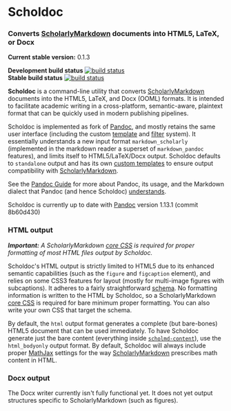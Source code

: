 Scholdoc
========

### Converts [ScholarlyMarkdown][scholmd] documents into HTML5, LaTeX, or Docx

**Current stable version:** 0.1.3

**Development build status** [![build status][scholarly-devel-travisimage]][travis_stat]  
**Stable build status** [![build status][scholarly-travisimage]][travis_stat]

**Scholdoc** is a command-line utility that converts
[ScholarlyMarkdown][scholmd] documents into the HTML5, LaTeX, and Docx (OOML)
formats. It is intended to facilitate academic writing in a cross-platform,
semantic-aware, plaintext format that can be quickly used in modern publishing
pipelines.

Scholdoc is implemented as fork of [Pandoc][pandoc], and mostly retains the
same user interface (including the custom [template][pandocTemplate] and
[filter][pandocFilters] system). It essentially understands a new input format
`markdown_scholarly` (implemented in the markdown reader a superset of
`markdown_pandoc` features), and limits itself to HTML5/LaTeX/Docx output.
Scholdoc defaults to `standalone` output and has its own [custom
templates][scholdoc-templates] to ensure output compatibility with
[ScholarlyMarkdown][scholmd].

See the [Pandoc Guide][pandocReadme] for more about Pandoc, its usage, and the
Markdown dialect that Pandoc (and hence Scholdoc) [understands][pandocMarkdown].

Scholdoc is currently up to date with [Pandoc][pandoc] version 1.13.1 (commit 8b60d430)


### HTML output

***Important:*** *A ScholarlyMarkdown [core CSS][corecss] is required for proper
formatting of most HTML files output by Scholdoc.*

Scholdoc's HTML output is strictly limited to HTML5 due to its enhanced
semantic capabilities (such as the `figure` and `figcaption` element), and
relies on some CSS3 features for layout (mostly for multi-image figures with
subcaptions). It adheres to a fairly straightforward [schema][html-schema]. No
formatting information is written to the HTML by Scholdoc, so a
ScholarlyMarkdown [core CSS][corecss] is required for bare minimum proper
formatting. You can also write your own CSS that target the schema.

By default, the `html` output format generates a complete (but bare-bones)
HTML5 document that can be used immediately. To have Scholdoc generate just the
bare content (everything inside [`scholmd-content`][html-schema-content]), use
the `html_bodyonly` output format. By default, Scholdoc will always include
proper [MathJax] settings for the way [ScholarlyMarkdown][scholmd] prescribes
math content in HTML.

### Docx output

The Docx writer currently isn't fully functional yet. It does not yet output structures specific to ScholarlyMarkdown (such as figures).

[scholmd]: http://scholarlymarkdown.com
[scholdoc]: https://github.com/timtylin/scholdoc
[scholdoc-types]: https://github.com/timtylin/scholdoc-types
[texmath]: https://github.com/jgm/texmath
[pandoc]: http://johnmacfarlane.net/pandoc/
[pandocReadme]: http://johnmacfarlane.net/pandoc/README.html
[pandocMarkdown]: http://johnmacfarlane.net/pandoc/README.html#pandocs-markdown
[pandocTemplate]: http://johnmacfarlane.net/pandoc/README.html#templates
[pandocFilters]: https://github.com/jgm/pandocfilters
[pandocWriters]: http://johnmacfarlane.net/pandoc/README.html#custom-writers
[pandoc-types]: https://github.com/jgm/pandoc-types
[travis_stat]: https://travis-ci.org/timtylin/scholdoc-texmath
[scholarly-devel-travisimage]: https://travis-ci.org/timtylin/scholdoc.svg?branch=scholarly-devel
[scholarly-travisimage]: https://travis-ci.org/timtylin/scholdoc.svg?branch=scholarly
[scholdoc-templates]: https://github.com/timtylin/scholdoc-templates
[html-schema]: http://scholarlymarkdown.com/Scholarly-Markdown-HTML-Schema.html
[html-schema-content]: http://scholarlymarkdown.com/Scholarly-Markdown-HTML-Schema.html#content
[corecss]: http://scholarlymarkdown.com/scholdoc-distribution/css/core/scholmd-core-latest.css
[mathjax]: http://www.mathjax.org
